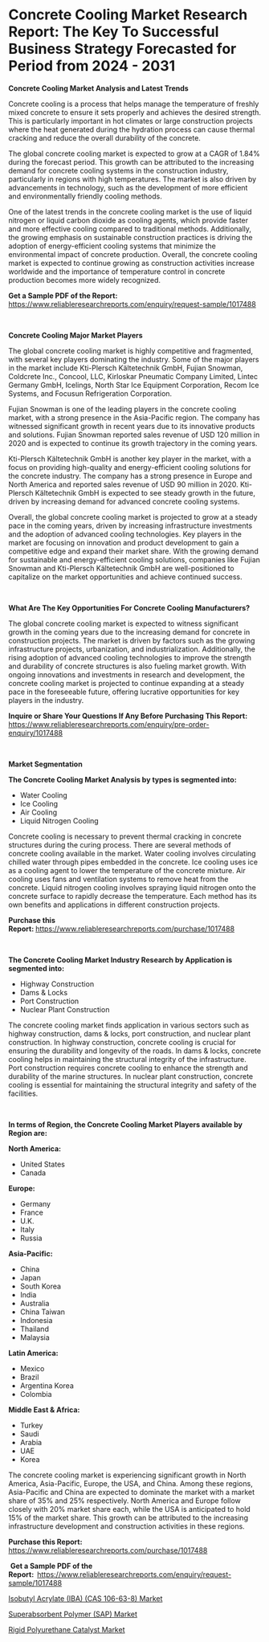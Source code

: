 <p><h1>Concrete Cooling Market Research Report: The Key To Successful Business Strategy Forecasted for Period from 2024 - 2031</h1></p><p><strong>Concrete Cooling Market Analysis and Latest Trends</strong></p>
<p><p>Concrete cooling is a process that helps manage the temperature of freshly mixed concrete to ensure it sets properly and achieves the desired strength. This is particularly important in hot climates or large construction projects where the heat generated during the hydration process can cause thermal cracking and reduce the overall durability of the concrete.</p><p>The global concrete cooling market is expected to grow at a CAGR of 1.84% during the forecast period. This growth can be attributed to the increasing demand for concrete cooling systems in the construction industry, particularly in regions with high temperatures. The market is also driven by advancements in technology, such as the development of more efficient and environmentally friendly cooling methods.</p><p>One of the latest trends in the concrete cooling market is the use of liquid nitrogen or liquid carbon dioxide as cooling agents, which provide faster and more effective cooling compared to traditional methods. Additionally, the growing emphasis on sustainable construction practices is driving the adoption of energy-efficient cooling systems that minimize the environmental impact of concrete production. Overall, the concrete cooling market is expected to continue growing as construction activities increase worldwide and the importance of temperature control in concrete production becomes more widely recognized.</p></p>
<p><strong>Get a Sample PDF of the Report:&nbsp;</strong> <a href="https://www.reliableresearchreports.com/enquiry/request-sample/1017488">https://www.reliableresearchreports.com/enquiry/request-sample/1017488</a></p>
<p>&nbsp;</p>
<p><strong>Concrete Cooling Major Market Players</strong></p>
<p><p>The global concrete cooling market is highly competitive and fragmented, with several key players dominating the industry. Some of the major players in the market include Kti-Plersch Kältetechnik GmbH, Fujian Snowman, Coldcrete Inc., Concool, LLC, Kirloskar Pneumatic Company Limited, Lintec Germany GmbH, Icelings, North Star Ice Equipment Corporation, Recom Ice Systems, and Focusun Refrigeration Corporation.</p><p>Fujian Snowman is one of the leading players in the concrete cooling market, with a strong presence in the Asia-Pacific region. The company has witnessed significant growth in recent years due to its innovative products and solutions. Fujian Snowman reported sales revenue of USD 120 million in 2020 and is expected to continue its growth trajectory in the coming years.</p><p>Kti-Plersch Kältetechnik GmbH is another key player in the market, with a focus on providing high-quality and energy-efficient cooling solutions for the concrete industry. The company has a strong presence in Europe and North America and reported sales revenue of USD 90 million in 2020. Kti-Plersch Kältetechnik GmbH is expected to see steady growth in the future, driven by increasing demand for advanced concrete cooling systems.</p><p>Overall, the global concrete cooling market is projected to grow at a steady pace in the coming years, driven by increasing infrastructure investments and the adoption of advanced cooling technologies. Key players in the market are focusing on innovation and product development to gain a competitive edge and expand their market share. With the growing demand for sustainable and energy-efficient cooling solutions, companies like Fujian Snowman and Kti-Plersch Kältetechnik GmbH are well-positioned to capitalize on the market opportunities and achieve continued success.</p></p>
<p>&nbsp;</p>
<p><strong>What Are The Key Opportunities For Concrete Cooling Manufacturers?</strong></p>
<p><p>The global concrete cooling market is expected to witness significant growth in the coming years due to the increasing demand for concrete in construction projects. The market is driven by factors such as the growing infrastructure projects, urbanization, and industrialization. Additionally, the rising adoption of advanced cooling technologies to improve the strength and durability of concrete structures is also fueling market growth. With ongoing innovations and investments in research and development, the concrete cooling market is projected to continue expanding at a steady pace in the foreseeable future, offering lucrative opportunities for key players in the industry.</p></p>
<p><strong>Inquire or Share Your Questions If Any Before Purchasing This Report:</strong> <a href="https://www.reliableresearchreports.com/enquiry/pre-order-enquiry/1017488">https://www.reliableresearchreports.com/enquiry/pre-order-enquiry/1017488</a></p>
<p>&nbsp;</p>
<p><strong>Market Segmentation</strong></p>
<p><strong>The Concrete Cooling Market Analysis by types is segmented into:</strong></p>
<p><ul><li>Water Cooling</li><li>Ice Cooling</li><li>Air Cooling</li><li>Liquid Nitrogen Cooling</li></ul></p>
<p><p>Concrete cooling is necessary to prevent thermal cracking in concrete structures during the curing process. There are several methods of concrete cooling available in the market. Water cooling involves circulating chilled water through pipes embedded in the concrete. Ice cooling uses ice as a cooling agent to lower the temperature of the concrete mixture. Air cooling uses fans and ventilation systems to remove heat from the concrete. Liquid nitrogen cooling involves spraying liquid nitrogen onto the concrete surface to rapidly decrease the temperature. Each method has its own benefits and applications in different construction projects.</p></p>
<p><strong>Purchase this Report:&nbsp;</strong><a href="https://www.reliableresearchreports.com/purchase/1017488">https://www.reliableresearchreports.com/purchase/1017488</a></p>
<p>&nbsp;</p>
<p><strong>The Concrete Cooling Market Industry Research by Application is segmented into:</strong></p>
<p><ul><li>Highway Construction</li><li>Dams & Locks</li><li>Port Construction</li><li>Nuclear Plant Construction</li></ul></p>
<p><p>The concrete cooling market finds application in various sectors such as highway construction, dams & locks, port construction, and nuclear plant construction. In highway construction, concrete cooling is crucial for ensuring the durability and longevity of the roads. In dams & locks, concrete cooling helps in maintaining the structural integrity of the infrastructure. Port construction requires concrete cooling to enhance the strength and durability of the marine structures. In nuclear plant construction, concrete cooling is essential for maintaining the structural integrity and safety of the facilities.</p></p>
<p>&nbsp;</p>
<p><strong>In terms of Region, the Concrete Cooling Market Players available by Region are:</strong></p>
<p>
    <p> <strong> North America: </strong>
        <ul>
            <li>United States</li>
            <li>Canada</li>
        </ul>
        </p> 
    <p> <strong> Europe: </strong>
        <ul>
            <li>Germany</li>
            <li>France</li>
            <li>U.K.</li>
            <li>Italy</li>
            <li>Russia</li>
        </ul>
        </p> 
    <p> <strong> Asia-Pacific: </strong>
        <ul>
            <li>China</li>
            <li>Japan</li>
            <li>South Korea</li>
            <li>India</li>
            <li>Australia</li>
            <li>China Taiwan</li>
            <li>Indonesia</li>
            <li>Thailand</li>
            <li>Malaysia</li>
        </ul>
        </p> 
    <p> <strong> Latin America: </strong>
        <ul>
            <li>Mexico</li>
            <li>Brazil</li>
            <li>Argentina Korea</li>
            <li>Colombia</li>
        </ul>
        </p> 
    <p> <strong> Middle East & Africa: </strong>
        <ul>
            <li>Turkey</li>
            <li>Saudi</li>
            <li>Arabia</li>
            <li>UAE</li>
            <li>Korea</li>
        </ul>
    </p>
    </p>
<p><p>The concrete cooling market is experiencing significant growth in North America, Asia-Pacific, Europe, the USA, and China. Among these regions, Asia-Pacific and China are expected to dominate the market with a market share of 35% and 25% respectively. North America and Europe follow closely with 20% market share each, while the USA is anticipated to hold 15% of the market share. This growth can be attributed to the increasing infrastructure development and construction activities in these regions.</p></p>
<p><strong>Purchase this Report: </strong><a href="https://www.reliableresearchreports.com/purchase/1017488">https://www.reliableresearchreports.com/purchase/1017488</a></p>
<p>&nbsp;<strong>Get a Sample PDF of the Report:&nbsp;&nbsp;</strong><a href="https://www.reliableresearchreports.com/enquiry/request-sample/1017488">https://www.reliableresearchreports.com/enquiry/request-sample/1017488</a></p>
<p><strong></strong></p>
<p><p><a href="https://view.publitas.com/reportprime-1/isobutyl-acrylate-iba-cas-106-63-8-market-research-report-provides-thorough-industry-overview-which-offers-an-in-depth-analysis-of-product-trends-and-new-market-divisions/">Isobutyl Acrylate (IBA) (CAS 106-63-8) Market</a></p><p><a href="https://view.publitas.com/reportprime-1/superabsorbent-polymer-sap-market-size-and-examines-its-market-scope-with-a-primary-focus-on-growth-opportunities-and-forecasted-trends-spanning-from-2023-to-2030/">Superabsorbent Polymer (SAP) Market</a></p><p><a href="https://view.publitas.com/reportprime-1/rigid-polyurethane-catalyst-market-size-focuses-on-market-dynamics-in-depth-analysis-and-future-projections-of-its-market-forecasted-for-period-from-2023-to-2030/">Rigid Polyurethane Catalyst Market</a></p></p>